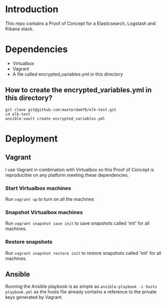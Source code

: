 # Introduction
This repo contains a Proof of Concept for a Elasticsearch, Logstash and Kibana stack.

# Dependencies
* Virtualbox
* Vagrant
* A file called encrypted_variables.yml in this directory

## How to create the encrypted_variables.yml in this directory?
```
git clone git@github.com:masterdam79/elk-test.git
cd elk-test
ansible-vault create encrypted_variables.yml
```

# Deployment

## Vagrant
I use Vagrant in combination with Virtualbox so this Proof of Concept is reproducible on any platform meeting these dependencies.

### Start Virtualbox machines
Run ```vagrant up``` to turn on all the machines

### Snapshot Virtualbox machines
Run ```vagrant snapshot save init``` to save snapshots called 'init' for all machines.

### Restore snapshots
Run ```vagrant snapshot restore init``` to restore snapshots called 'init' for all machines.

## Ansible
Running the Ansible playbook is as simple as ```ansible-playbook -i hosts playbook.yml``` as the hosts file already contains a reference to the private keys generated by Vagrant.